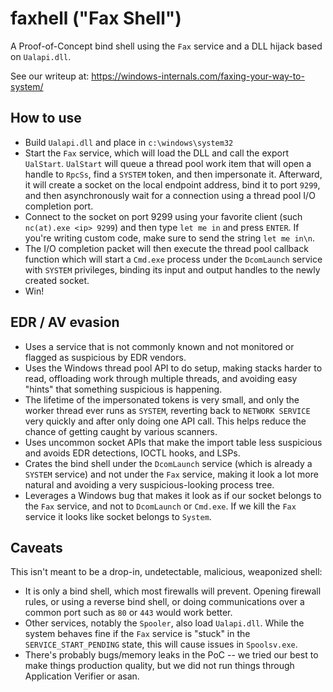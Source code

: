 # faxhell ("Fax Shell")
A Proof-of-Concept bind shell using the `Fax` service and a DLL hijack based on `Ualapi.dll`.

See our writeup at: https://windows-internals.com/faxing-your-way-to-system/

## How to use
* Build `Ualapi.dll` and place in `c:\windows\system32`
* Start the `Fax` service, which will load the DLL and call the export `UalStart`. `UalStart` will queue a thread pool work item that will open a handle to `RpcSs`, find a `SYSTEM` token, and then impersonate it. Afterward, it will create a socket on the local endpoint address, bind it to port `9299`, and then asynchronously wait for a connection using a thread pool I/O completion port.
* Connect to the socket on port 9299 using your favorite client (such `nc(at).exe <ip> 9299`) and then type `let me in` and press `ENTER`. If you're writing custom code, make sure to send the string `let me in\n`.
* The I/O completion packet will then execute the thread pool callback function which will start a `Cmd.exe` process under the `DcomLaunch` service with `SYSTEM` privileges, binding its input and output handles to the newly created socket.
* Win!
  
## EDR / AV evasion
* Uses a service that is not commonly known and not monitored or flagged as suspicious by EDR vendors.
* Uses the Windows thread pool API to do setup, making stacks harder to read, offloading work through multiple threads, and avoiding easy "hints" that something suspicious is happening.
* The lifetime of the impersonated tokens is very small, and only the worker thread ever runs as `SYSTEM`, reverting back to `NETWORK SERVICE` very quickly and after only doing one API call. This helps reduce the chance of getting caught by various scanners.
* Uses uncommon socket APIs that make the import table less suspicious and avoids EDR detections, IOCTL hooks, and LSPs.
* Crates the bind shell under the `DcomLaunch` service (which is already a `SYSTEM` service) and not under the `Fax` service, making it look a lot more natural and avoiding a very suspicious-looking process tree.
* Leverages a Windows bug that makes it look as if our socket belongs to the `Fax` service, and not to `DcomLaunch` or `Cmd.exe`. If we kill the `Fax` service it looks like socket belongs to `System`.

## Caveats
This isn't meant to be a drop-in, undetectable, malicious, weaponized shell:
* It is only a bind shell, which most firewalls will prevent. Opening firewall rules, or using a reverse bind shell, or doing communications over a common port such as `80` or `443` would work better.
* Other services, notably the `Spooler`, also load `Ualapi.dll`. While the system behaves fine if the `Fax` service is "stuck" in the `SERVICE_START_PENDING` state, this will cause issues in `Spoolsv.exe`.
* There's probably bugs/memory leaks in the PoC -- we tried our best to make things production quality, but we did not run things through Application Verifier or asan.
